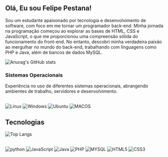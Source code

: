 ## Olá, Eu sou Felipe Pestana!
Sou um estudante apaixonado por tecnologia e desenvolvimento de software, com foco em me tornar um programador back-end. Minha jornada na programação começou ao explorar as bases de HTML, CSS e JavaScript, o que me proporcionou uma compreensão sólida do funcionamento do front-end. No entanto, descobri minha verdadeira paixão ao mergulhar no mundo do back-end, trabalhando com linguagens como PHP e Java, além de bancos de dados MySQL.

![Anurag's GitHub stats](https://github-readme-stats.vercel.app/api?username=Pestanadev)

### Sistemas Operacionais
Experiência no uso de diferentes sistemas operacionais, abrangendo ambientes de trabalho, servidores e desenvolvimento.
<div style ="display: inline_block"><br/>
    <img aligm="center" alt="Linux" src="https://img.shields.io/badge/Linux-FCC624?style=for-the-badge&logo=linux&logoColor=black"/>
    <img aligm="center" alt="Windows" src="https://img.shields.io/badge/Windows-0078D6?style=for-the-badge&logo=windows&logoColor=white"/>
    <img aligm="center" alt="Ubuntu" src="https://img.shields.io/badge/Ubuntu-E95420?style=for-the-badge&logo=ubuntu&logoColor=white"/>
    <img aligm="center" alt="MACOS" src="https://img.shields.io/badge/mac%20os-000000?style=for-the-badge&logo=apple&logoColor=white"/>
</div>

## Tecnologias

![Top Langs](https://github-readme-stats.vercel.app/api/top-langs/?username=Pestanadev&layout=compact)

<div style ="display: inline_block"><br/>
    <img aligm="center" alt="python" src="https://img.shields.io/badge/Python-3776AB?style=for-the-badge&logo=python&logoColor=white"/>
    <img aligm="center" alt="JavaScript" src="https://img.shields.io/badge/JavaScript-F7DF1E?style=for-the-badge&logo=javascript&logoColor=black" />
    <img aligm="center" alt="Java" src="https://img.shields.io/badge/Java-ED8B00?style=for-the-badge&logo=openjdk&logoColor=white" />
    <img aligm="center" alt="PHP" src="https://img.shields.io/badge/PHP-777BB4?style=for-the-badge&logo=php&logoColor=white" />
    <img aligm="center" alt="MYSQL" src="https://img.shields.io/badge/MySQL-00000F?style=for-the-badge&logo=mysql&logoColor=white"/>
        <img aligm="center" alt="HTML5" src="https://img.shields.io/badge/HTML5-E34F26?style=for-the-badge&logo=html5&logoColor=white"/>
    <img aligm="center" alt="CSS3" src="https://img.shields.io/badge/CSS3-1572B6?style=for-the-badge&logo=css3&logoColor=white"/>
</div>
